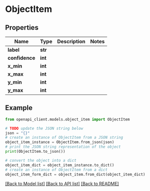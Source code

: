 # ObjectItem


## Properties

Name | Type | Description | Notes
------------ | ------------- | ------------- | -------------
**label** | **str** |  | 
**confidence** | **int** |  | 
**x_min** | **int** |  | 
**x_max** | **int** |  | 
**y_min** | **int** |  | 
**y_max** | **int** |  | 

## Example

```python
from openapi_client.models.object_item import ObjectItem

# TODO update the JSON string below
json = "{}"
# create an instance of ObjectItem from a JSON string
object_item_instance = ObjectItem.from_json(json)
# print the JSON string representation of the object
print(ObjectItem.to_json())

# convert the object into a dict
object_item_dict = object_item_instance.to_dict()
# create an instance of ObjectItem from a dict
object_item_form_dict = object_item.from_dict(object_item_dict)
```
[[Back to Model list]](../README.md#documentation-for-models) [[Back to API list]](../README.md#documentation-for-api-endpoints) [[Back to README]](../README.md)


